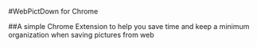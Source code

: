 #WebPictDown for Chrome

##A simple Chrome Extension to help you save time and keep a minimum organization when saving pictures from web
